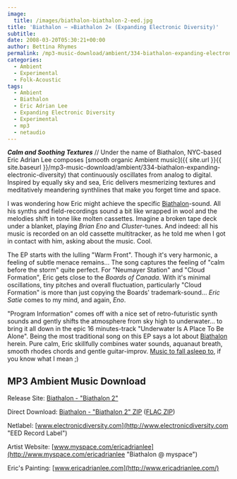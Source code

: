 ```yaml
---
image:
  title: /images/biathalon-biathalon-2-eed.jpg
title: 'Biathalon – »Biathalon 2« (Expanding Electronic Diversity)'
subtitle: 
date: 2008-03-20T05:30:21+00:00
author: Bettina Rhymes
permalink: /mp3-music-download/ambient/334-biathalon-expanding-electronic-diversity
categories:
  - Ambient
  - Experimental
  - Folk-Acoustic
tags:
  - Ambient
  - Biathalon
  - Eric Adrian Lee
  - Expanding Electronic Diversity
  - Experimental
  - mp3
  - netaudio
---
```

***Calm and Soothing Textures*** // Under the name of Biathalon, NYC-based Eric Adrian Lee composes [smooth organic Ambient music]({{ site.url }}{{ site.baseurl }}/mp3-music-download/ambient/334-biathalon-expanding-electronic-diversity) that continuously oscillates from analog to digital. Inspired by equally sky and sea, Eric delivers mesmerizing textures and meditatively meandering synthlines that make you forget time and space.<!--more-->

<!--adsense-->

I was wondering how Eric might achieve the specific [Biathalon](http://www.myspace.com/ericadrianlee)-sound. All his synths and field-recordings sound a bit like wrapped in wool and the melodies shift in tone like molten cassettes. Imagine a broken tape deck under a blanket, playing _Brian Eno_ and _Cluster_-tunes. And indeed: all his music is recorded on an old cassette multitracker, as he told me when I got in contact with him, asking about the music. Cool.

The EP starts with the lulling "Warm Front". Though it's very harmonic, a feeling of subtle menace remains... The song captures the feeling of "calm before the storm" quite perfect. For "Neumayer Station" and "Cloud Formation", Eric gets close to the _Boards of Canada_. With it's minimal oscillations, tiny pitches and overall fluctuation, particularly "Cloud Formation" is more than just copying the Boards' trademark-sound... _Eric Satie_ comes to my mind, and again, _Eno_.

"Program Information" comes off with a nice set of retro-futuristic synth sounds and gently shifts the atmosphere from sky high to underwater... to bring it all down in the epic 16 minutes-track "Underwater Is A Place To Be Alone". Being the most traditional song on this EP says a lot about [Biathalon](http://www.myspace.com/ericadrianlee) herein. Pure calm, Eric skillfully combines water sounds, aquanaut breath, smooth rhodes chords and gentle guitar-improv. [Music to fall asleep to](http://audiotalaia.blogspot.com/2008/02/at009-sven-swift.html), if you know what I mean ;)

## MP3 Ambient Music Download

Release Site: [Biathalon - "Biathalon 2"](http://www.electronicdiversity.com/albums/EED0022.htm)
  
Direct Download: [Biathalon - "Biathalon 2" ZIP](http://www.geteeducated.com/MP3/EED0022-MP3.rar) ([FLAC ZIP](http://www.geteeducated.com/FLAC/EED0022-FLAC.rar))
  
Netlabel: [www.electronicdiversity.com](http://www.electronicdiversity.com "EED Record Label")
  
Artist Website: [www.myspace.com/ericadrianlee](http://www.myspace.com/ericadrianlee "Biathalon @ myspace")
  
Eric's Painting: [www.ericadrianlee.com](http://www.ericadrianlee.com/)